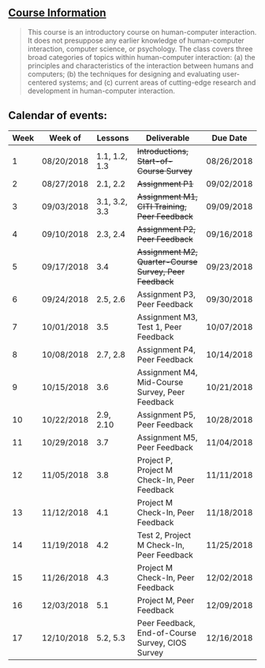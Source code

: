 ## [Course Information](http://omscs6750.gatech.edu/fall-2018)
>This course is an introductory course on human-computer interaction. It does not presuppose any earlier knowledge of human-computer interaction, computer science, or psychology. The class covers three broad categories of topics within human-computer interaction: (a) the principles and characteristics of the interaction between humans and computers; (b) the techniques for designing and evaluating user-centered systems; and (c) current areas of cutting-edge research and development in human-computer interaction.

## Calendar of events:

|Week|Week of|Lessons|Deliverable|Due Date|
|----|-------|-------|-----------|--------|
|1| 08/20/2018|	1.1, 1.2, 1.3|~~Introductions, Start-of-Course Survey~~|08/26/2018|
|2| 08/27/2018|	2.1, 2.2|	~~Assignment P1~~|	09/02/2018|
|3|	09/03/2018|	3.1, 3.2, 3.3|	~~Assignment M1, CITI Training, Peer Feedback~~|	09/09/2018|
|4|	09/10/2018|	2.3, 2.4|	~~Assignment P2, Peer Feedback~~|	09/16/2018|
|5|	09/17/2018|	3.4|	~~Assignment M2, Quarter-Course Survey, Peer Feedback~~|	09/23/2018|
|6|	09/24/2018|	2.5, 2.6|	Assignment P3, Peer Feedback|	09/30/2018|
|7|	10/01/2018|	3.5|	Assignment M3, Test 1, Peer Feedback|	10/07/2018|
|8|	10/08/2018|	2.7, 2.8|	Assignment P4, Peer Feedback|	10/14/2018|
|9|	10/15/2018|	3.6|	Assignment M4, Mid-Course Survey, Peer Feedback|	10/21/2018|
|10|	10/22/2018|	2.9, 2.10|	Assignment P5, Peer Feedback|	10/28/2018|
|11|	10/29/2018|	3.7|	Assignment M5, Peer Feedback|	11/04/2018|
|12|	11/05/2018|	3.8|	Project P, Project M Check-In, Peer Feedback|	11/11/2018|
|13|	11/12/2018|	4.1|	Project M Check-In, Peer Feedback|	11/18/2018|
|14|	11/19/2018|	4.2|	Test 2, Project M Check-In, Peer Feedback|	11/25/2018|
|15|	11/26/2018|	4.3|	Project M Check-In, Peer Feedback|	12/02/2018|
|16|	12/03/2018|	5.1|	Project M, Peer Feedback|	12/09/2018|
|17|	12/10/2018|	5.2, 5.3|	Peer Feedback, End-of-Course Survey, CIOS Survey|	12/16/2018|
